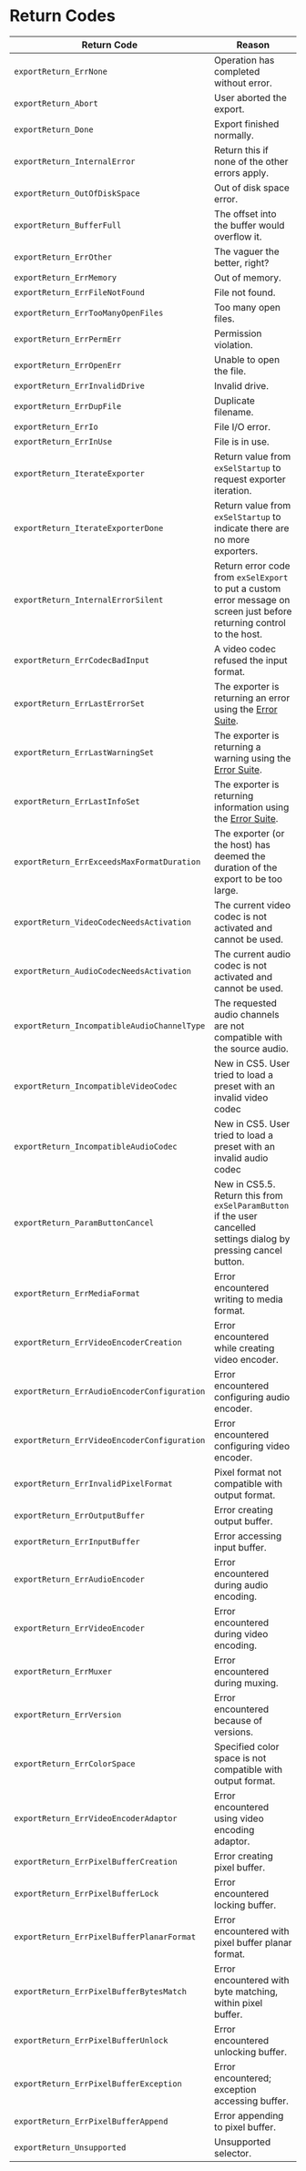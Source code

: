 # Return Codes

| **Return Code**                             | **Reason**                                                                                                                              |
|---------------------------------------------|-----------------------------------------------------------------------------------------------------------------------------------------|
| `exportReturn_ErrNone`                      | Operation has completed without error.                                                                                                  |
| `exportReturn_Abort`                        | User aborted the export.                                                                                                                |
| `exportReturn_Done`                         | Export finished normally.                                                                                                               |
| `exportReturn_InternalError`                | Return this if none of the other errors apply.                                                                                          |
| `exportReturn_OutOfDiskSpace`               | Out of disk space error.                                                                                                                |
| `exportReturn_BufferFull`                   | The offset into the buffer would overflow it.                                                                                           |
| `exportReturn_ErrOther`                     | The vaguer the better, right?                                                                                                           |
| `exportReturn_ErrMemory`                    | Out of memory.                                                                                                                          |
| `exportReturn_ErrFileNotFound`              | File not found.                                                                                                                         |
| `exportReturn_ErrTooManyOpenFiles`          | Too many open files.                                                                                                                    |
| `exportReturn_ErrPermErr`                   | Permission violation.                                                                                                                   |
| `exportReturn_ErrOpenErr`                   | Unable to open the file.                                                                                                                |
| `exportReturn_ErrInvalidDrive`              | Invalid drive.                                                                                                                          |
| `exportReturn_ErrDupFile`                   | Duplicate filename.                                                                                                                     |
| `exportReturn_ErrIo`                        | File I/O error.                                                                                                                         |
| `exportReturn_ErrInUse`                     | File is in use.                                                                                                                         |
| `exportReturn_IterateExporter`              | Return value from `exSelStartup` to request exporter iteration.                                                                         |
| `exportReturn_IterateExporterDone`          | Return value from `exSelStartup` to indicate there are no more exporters.                                                               |
| `exportReturn_InternalErrorSilent`          | Return error code from `exSelExport` to put a custom error message on screen just before returning control to the host.                 |
| `exportReturn_ErrCodecBadInput`             | A video codec refused the input format.                                                                                                 |
| `exportReturn_ErrLastErrorSet`              | The exporter is returning an error using the [Error Suite](../universals/sweetpea-suites.md#universals-sweetpea-suites-error-suite).    |
| `exportReturn_ErrLastWarningSet`            | The exporter is returning a warning using the [Error Suite](../universals/sweetpea-suites.md#universals-sweetpea-suites-error-suite).   |
| `exportReturn_ErrLastInfoSet`               | The exporter is returning information using the [Error Suite](../universals/sweetpea-suites.md#universals-sweetpea-suites-error-suite). |
| `exportReturn_ErrExceedsMaxFormatDuration`  | The exporter (or the host) has deemed the duration of the export to be too large.                                                       |
| `exportReturn_VideoCodecNeedsActivation`    | The current video codec is not activated and cannot be used.                                                                            |
| `exportReturn_AudioCodecNeedsActivation`    | The current audio codec is not activated and cannot be used.                                                                            |
| `exportReturn_IncompatibleAudioChannelType` | The requested audio channels are not compatible with the source audio.                                                                  |
| `exportReturn_IncompatibleVideoCodec`       | New in CS5. User tried to load a preset with an invalid video codec                                                                     |
| `exportReturn_IncompatibleAudioCodec`       | New in CS5. User tried to load a preset with an invalid audio codec                                                                     |
| `exportReturn_ParamButtonCancel`            | New in CS5.5. Return this from `exSelParamButton` if the user cancelled settings dialog by pressing cancel button.                      |
| `exportReturn_ErrMediaFormat`               | Error encountered writing to media format.                                                                                              |
| `exportReturn_ErrVideoEncoderCreation`      | Error encountered while creating video encoder.                                                                                         |
| `exportReturn_ErrAudioEncoderConfiguration` | Error encountered configuring audio encoder.                                                                                            |
| `exportReturn_ErrVideoEncoderConfiguration` | Error encountered configuring video encoder.                                                                                            |
| `exportReturn_ErrInvalidPixelFormat`        | Pixel format not compatible with output format.                                                                                         |
| `exportReturn_ErrOutputBuffer`              | Error creating output buffer.                                                                                                           |
| `exportReturn_ErrInputBuffer`               | Error accessing input buffer.                                                                                                           |
| `exportReturn_ErrAudioEncoder`              | Error encountered during audio encoding.                                                                                                |
| `exportReturn_ErrVideoEncoder`              | Error encountered during video encoding.                                                                                                |
| `exportReturn_ErrMuxer`                     | Error encountered during muxing.                                                                                                        |
| `exportReturn_ErrVersion`                   | Error encountered because of versions.                                                                                                  |
| `exportReturn_ErrColorSpace`                | Specified color space is not compatible with output format.                                                                             |
| `exportReturn_ErrVideoEncoderAdaptor`       | Error encountered using video encoding adaptor.                                                                                         |
| `exportReturn_ErrPixelBufferCreation`       | Error creating pixel buffer.                                                                                                            |
| `exportReturn_ErrPixelBufferLock`           | Error encountered locking buffer.                                                                                                       |
| `exportReturn_ErrPixelBufferPlanarFormat`   | Error encountered with pixel buffer planar format.                                                                                      |
| `exportReturn_ErrPixelBufferBytesMatch`     | Error encountered with byte matching, within pixel buffer.                                                                              |
| `exportReturn_ErrPixelBufferUnlock`         | Error encountered unlocking buffer.                                                                                                     |
| `exportReturn_ErrPixelBufferException`      | Error encountered; exception accessing buffer.                                                                                          |
| `exportReturn_ErrPixelBufferAppend`         | Error appending to pixel buffer.                                                                                                        |
| `exportReturn_Unsupported`                  | Unsupported selector.                                                                                                                   |

